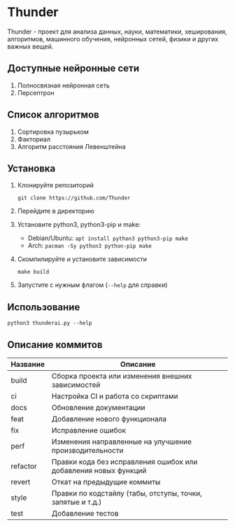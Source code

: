 # Thunder
Thunder - проект для анализа данных, науки, математики, хеширования, алгоритмов, машинного обучения, нейронных сетей, физики и других важных вещей.

## Доступные нейронные сети

1. Полносвязная нейронная сеть
2. Персептрон

## Список алгоритмов

1. Сортировка пузырьком
2. Факториал
3. Алгоритм расстояния Левенштейна

## Установка

1. Клонируйте репозиторий
	
	```git clone https://github.com/Thunder```

2. Перейдите в директорию
3. Установите python3, python3-pip и make:

	+ Debian/Ubuntu: ```apt install python3 python3-pip make```
	+ Arch: ```pacman -Sy python3 python-pip make```

4. Скомпилируйте и установите зависимости

	```make build```
	
5. Запустите с нужным флагом (```--help``` для справки)

## Использование

```python3 thunderai.py --help```

## Описание коммитов

| Название | Описание                                                        |
|----------|-----------------------------------------------------------------|
| build	   | Сборка проекта или изменения внешних зависимостей               |
| ci       | Настройка CI и работа со скриптами                              |
| docs	   | Обновление документации                                         |
| feat	   | Добавление нового функционала                                   |
| fix	   | Исправление ошибок                                              |
| perf	   | Изменения направленные на улучшение производительности          |
| refactor | Правки кода без исправления ошибок или добавления новых функций |
| revert   | Откат на предыдущие коммиты                                     |
| style	   | Правки по кодстайлу (табы, отступы, точки, запятые и т.д.)      |
| test	   | Добавление тестов                                               |
